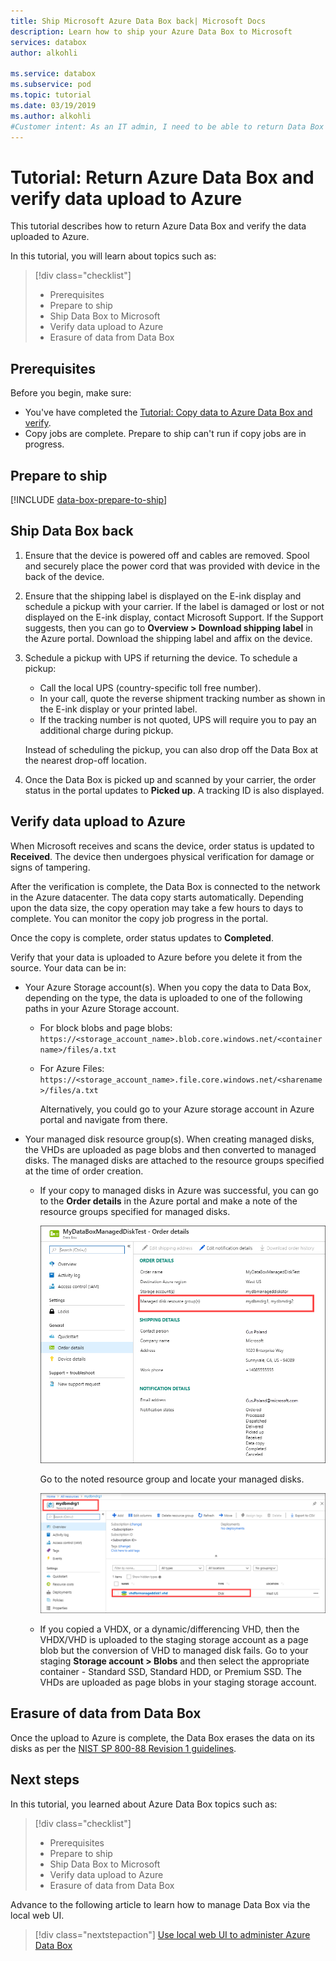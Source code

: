 ```yaml
---
title: Ship Microsoft Azure Data Box back| Microsoft Docs
description: Learn how to ship your Azure Data Box to Microsoft
services: databox
author: alkohli

ms.service: databox
ms.subservice: pod
ms.topic: tutorial
ms.date: 03/19/2019
ms.author: alkohli
#Customer intent: As an IT admin, I need to be able to return Data Box to upload on-premises data from my server onto Azure.
---
```


# Tutorial: Return Azure Data Box and verify data upload to Azure

This tutorial describes how to return Azure Data Box and verify the data uploaded to Azure.

In this tutorial, you will learn about topics such as:

> [!div class="checklist"]
> * Prerequisites
> * Prepare to ship
> * Ship Data Box to Microsoft
> * Verify data upload to Azure
> * Erasure of data from Data Box

## Prerequisites

Before you begin, make sure:

- You've have completed the [Tutorial: Copy data to Azure Data Box and verify](data-box-deploy-copy-data.md). 
- Copy jobs are complete. Prepare to ship can't run if copy jobs are in progress.

## Prepare to ship

[!INCLUDE [data-box-prepare-to-ship](../../includes/data-box-prepare-to-ship.md)]

## Ship Data Box back

1. Ensure that the device is powered off and cables are removed. Spool and securely place the power cord that was provided with device in the back of the device.
2. Ensure that the shipping label is displayed on the E-ink display and schedule a pickup with your carrier. If the label is damaged or lost or not displayed on the E-ink display, contact Microsoft Support. If the Support suggests, then you can go to **Overview > Download shipping label** in the Azure portal. Download the shipping label and affix on the device. 
3. Schedule a pickup with UPS if returning the device. To schedule a pickup:

    - Call the local UPS (country-specific toll free number).
    - In your call, quote the reverse shipment tracking number as shown in the E-ink display or your printed label.
    - If the tracking number is not quoted, UPS will require you to pay an additional charge during pickup.

    Instead of scheduling the pickup, you can also drop off the Data Box at the nearest drop-off location.
4. Once the Data Box is picked up and scanned by your carrier, the order status in the portal updates to **Picked up**. A tracking ID is also displayed.

## Verify data upload to Azure

When Microsoft receives and scans the device, order status is updated to **Received**. The device then undergoes physical verification for damage or signs of tampering.

After the verification is complete, the Data Box is connected to the network in the Azure datacenter. The data copy starts automatically. Depending upon the data size, the copy operation may take a few hours to days to complete. You can monitor the copy job progress in the portal.

Once the copy is complete, order status updates to **Completed**.

Verify that your data is uploaded to Azure before you delete it from the source. Your data can be in:

- Your Azure Storage account(s). When you copy the data to Data Box, depending on the type, the data is uploaded to one of the following paths in your Azure Storage account.

  - For block blobs and page blobs: `https://<storage_account_name>.blob.core.windows.net/<containername>/files/a.txt`
  - For Azure Files: `https://<storage_account_name>.file.core.windows.net/<sharename>/files/a.txt`

    Alternatively, you could go to your Azure storage account in Azure portal and navigate from there.

- Your managed disk resource group(s). When creating managed disks, the VHDs are uploaded as page blobs and then converted to managed disks. The managed disks are attached to the resource groups specified at the time of order creation. 

    - If your copy to managed disks in Azure was successful, you can go to the **Order details** in the Azure portal and make a note of the resource groups specified for managed disks.

        ![Identify managed disk resource groups](media/data-box-deploy-copy-data-from-vhds/order-details-managed-disk-resource-groups.png)

        Go to the noted resource group and locate your managed disks.

        ![Managed disk attached to resource groups](media/data-box-deploy-copy-data-from-vhds/managed-disks-resource-group.png)

    - If you copied a VHDX, or a dynamic/differencing VHD, then the VHDX/VHD is uploaded to the staging storage account as a page blob but the conversion of VHD to managed disk fails. Go to your staging **Storage account > Blobs** and then select the appropriate container - Standard SSD, Standard HDD, or Premium SSD. The VHDs are uploaded as page blobs in your staging storage account.

## Erasure of data from Data Box
 
Once the upload to Azure is complete, the Data Box erases the data on its disks as per the [NIST SP 800-88 Revision 1 guidelines](https://csrc.nist.gov/News/2014/Released-SP-800-88-Revision-1,-Guidelines-for-Medi).

## Next steps

In this tutorial, you learned about Azure Data Box topics such as:

> [!div class="checklist"]
> * Prerequisites
> * Prepare to ship
> * Ship Data Box to Microsoft
> * Verify data upload to Azure
> * Erasure of data from Data Box

Advance to the following article to learn how to manage Data Box via the local web UI.

> [!div class="nextstepaction"]
> [Use local web UI to administer Azure Data Box](./data-box-local-web-ui-admin.md)


